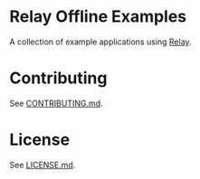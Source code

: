 # Relay Offline Examples

A collection of example applications using [Relay](https://github.com/facebook/relay).

# Contributing

See [CONTRIBUTING.md](https://github.com/relayjs/relay-examples/blob/master/CONTRIBUTING.md).

# License

See [LICENSE.md](https://github.com/relayjs/relay-examples/blob/master/LICENSE.md).
